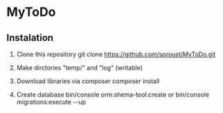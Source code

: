 MyToDo
======
Instalation
-----------
1. Clone this repository
	git clone https://github.com/sproust/MyToDo.git

2. Make dirctories "temp/" and "log" (writable) 
3. Download libraries via composer
	composer install
4. Create database 
	bin/console orm:shema-tool:create
or 
	bin/console migrations:execute --up 